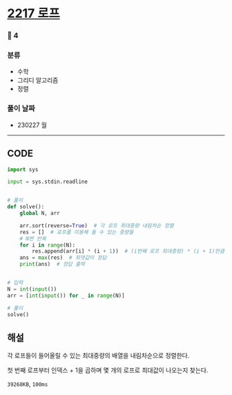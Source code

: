 # [2217 로프](https://www.acmicpc.net/problem/2217)

### 🥈 4

### 분류

- 수학
- 그리디 알고리즘
- 정렬

### 풀이 날짜

- 230227 월

---

## CODE

```python
import sys

input = sys.stdin.readline


# 풀이
def solve():
    global N, arr

    arr.sort(reverse=True)  # 각 로프 최대중량 내림차순 정렬
    res = []  # 로프를 이용해 들 수 있는 중량들
    # N번 반복
    for i in range(N):
        res.append(arr[i] * (i + 1))  # (i번째 로프 최대중량) * (i + 1)만큼의 중량 버팀
    ans = max(res)  # 최댓값이 정답
    print(ans)  # 정답 출력


# 입력
N = int(input())
arr = [int(input()) for _ in range(N)]

# 풀이
solve()

```

## 해설

각 로프들이 들어올릴 수 있는 최대중량의 배열을 내림차순으로 정렬한다.

첫 번째 로프부터 인덱스 + 1을 곱하며 몇 개의 로프로 최대값이 나오는지 찾는다.

`39268KB`, `100ms`
